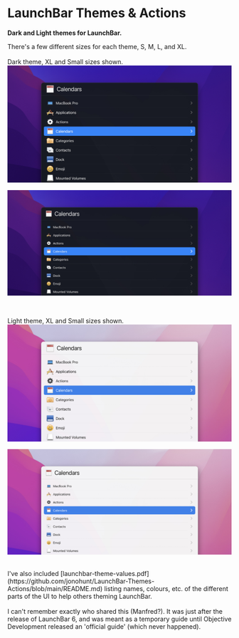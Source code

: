 # LaunchBar Themes & Actions

**Dark and Light themes for LaunchBar.**

There's a few different sizes for each theme, S, M, L, and XL.
<br />
<br />
Dark theme, XL and Small sizes shown.
<br />
![LaunchBar Dark XL theme](readme-images/launchbar-theme-dark-xl.jpg)

![LaunchBar Dark Small theme](readme-images/launchbar-theme-dark-s.jpg)

<br />

Light theme, XL and Small sizes shown.
<br />
![LaunchBar Dark XL theme](readme-images/launchbar-theme-light-xl.jpg)

![LaunchBar Dark Small theme](readme-images/launchbar-theme-light-s.jpg)


<br />
I've also included [launchbar-theme-values.pdf](https://github.com/jonohunt/LaunchBar-Themes-Actions/blob/main/README.md) listing names, colours, etc. of the different parts of the UI to help others theming LaunchBar.<br />
<br />
I can't remember exactly who shared this (Manfred?). It was just after the release of LaunchBar 6, and was meant as a temporary guide until Objective Development released an 'official guide' (which never happened).